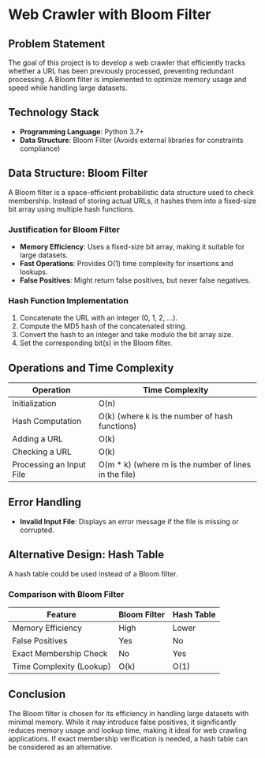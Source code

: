 # Web Crawler with Bloom Filter

## Problem Statement
The goal of this project is to develop a web crawler that efficiently tracks whether a URL has been previously processed, preventing redundant processing. A Bloom filter is implemented to optimize memory usage and speed while handling large datasets.

## Technology Stack
- **Programming Language**: Python 3.7+
- **Data Structure**: Bloom Filter (Avoids external libraries for constraints compliance)

## Data Structure: Bloom Filter
A Bloom filter is a space-efficient probabilistic data structure used to check membership. Instead of storing actual URLs, it hashes them into a fixed-size bit array using multiple hash functions.

### Justification for Bloom Filter
- **Memory Efficiency**: Uses a fixed-size bit array, making it suitable for large datasets.
- **Fast Operations**: Provides O(1) time complexity for insertions and lookups.
- **False Positives**: Might return false positives, but never false negatives.

### Hash Function Implementation
1. Concatenate the URL with an integer (0, 1, 2, ...).
2. Compute the MD5 hash of the concatenated string.
3. Convert the hash to an integer and take modulo the bit array size.
4. Set the corresponding bit(s) in the Bloom filter.

## Operations and Time Complexity
| Operation | Time Complexity |
|-----------|----------------|
| Initialization | O(n) |
| Hash Computation | O(k) (where k is the number of hash functions) |
| Adding a URL | O(k) |
| Checking a URL | O(k) |
| Processing an Input File | O(m \* k) (where m is the number of lines in the file) |

## Error Handling
- **Invalid Input File**: Displays an error message if the file is missing or corrupted.

## Alternative Design: Hash Table
A hash table could be used instead of a Bloom filter.

### Comparison with Bloom Filter
| Feature | Bloom Filter | Hash Table |
|---------|-------------|------------|
| Memory Efficiency | High | Lower |
| False Positives | Yes | No |
| Exact Membership Check | No | Yes |
| Time Complexity (Lookup) | O(k) | O(1) |

## Conclusion
The Bloom filter is chosen for its efficiency in handling large datasets with minimal memory. While it may introduce false positives, it significantly reduces memory usage and lookup time, making it ideal for web crawling applications. If exact membership verification is needed, a hash table can be considered as an alternative.

